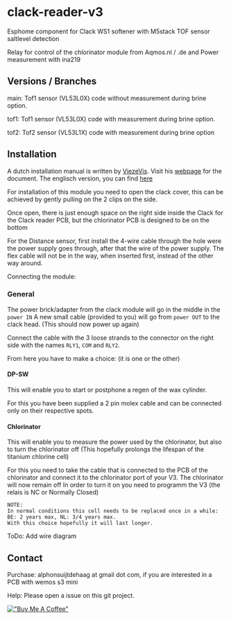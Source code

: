 # clack-reader-v3
 Esphome component for Clack WS1 softener with M5stack TOF sensor saltlevel detection
 
 Relay for control of the chlorinator module from Aqmos.nl / .de
 and Power measurement with ina219

## Versions / Branches
main: Tof1 sensor (VL53L0X) code without measurement during brine option.

tof1: Tof1 sensor (VL53L0X) code with measurement during brine option.

tof2: Tof2 sensor (VL53L1X) code with measurement during brine option

## Installation
A dutch installation manual is written by [ViezeVis](https://github.com/ViezeVisNL). Visit his [webpage](https://bashoogers.nl/2024/01/11/clack-reader-v3-instructie-installatie-home-assistant/) for the document.
The englisch version, you can find [here](https://bashoogers.nl/2024/01/22/clack-reader-v3-en-installation-manual-home-assistant/)

For installation of this module you need to open the clack cover, this can be achieved by gently pulling on the 2 clips on the side. 

Once open, there is just enough space on the right side inside the Clack for the Clack reader PCB, but the chlorinator PCB is designed to be on the bottom

For the Distance sensor, first install the 4-wire cable through the hole were the power supply goes through, after that the wire of the power supply.
The flex cable will not be in the way, when inserted first, instead of the other way around.

Connecting the module:

### General
The power brick/adapter from the clack module will go in the middle in the `power IN`
A new small cable (provided to you) will go from `power OUT` to the clack head. (This should now power up again)

Connect the cable with the 3 loose strands to the connector on the right side with the names `RLY1`, `COM` and `RLY2`.

From here you have to make a choice: (it is one or the other)

#### DP-SW
This will enable you to start or postphone a regen of the wax cylinder.

For this you have been supplied a 2 pin molex cable and can be connected only on their respective spots.

#### Chlorinator
This will enable you to measure the power used by the chlorinator, but also to turn the chlorinator off (This hopefully prolongs the lifespan of the titanium chlorine cell)

For this you need to take the cable that is connected to the PCB of the chlorinator and connect it to the chlorinator port of your V3. The chlorinator will now remain off
In order to turn it on you need to programm the V3 (the relais is NC or Normally Closed)

```
NOTE: 
In normal conditions this cell needs to be replaced once in a while: BE: 2 years max, NL: 3/4 years max.
With this choice hopefully it will last longer.
```

ToDo: Add wire diagram


## Contact
Purchase: alphonsuijtdehaag at gmail dot com, if you are interested in a PCB with wemos s3 mini

Help: Please open a issue on this git project.

[!["Buy Me A Coffee"](https://www.buymeacoffee.com/assets/img/custom_images/orange_img.png)](https://www.buymeacoffee.com/ebbenberg)
